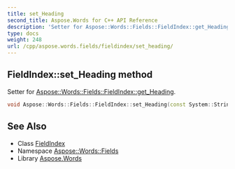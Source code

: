 ```yaml
---
title: set_Heading
second_title: Aspose.Words for C++ API Reference
description: 'Setter for Aspose::Words::Fields::FieldIndex::get_Heading.'
type: docs
weight: 248
url: /cpp/aspose.words.fields/fieldindex/set_heading/
---
```

## FieldIndex::set_Heading method


Setter for [Aspose::Words::Fields::FieldIndex::get_Heading](../get_heading/).

```cpp
void Aspose::Words::Fields::FieldIndex::set_Heading(const System::String &value)
```

## See Also

* Class [FieldIndex](../)
* Namespace [Aspose::Words::Fields](../../)
* Library [Aspose.Words](../../../)
